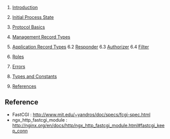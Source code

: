 1. [Introduction](./Introduction.md)

3. [Initial Process State](./InitialProcessState.md)

4. [Protocol Basics](./ProtocolBasics.md)

5. [Management Record Types](./ManagementRecordTypes.md)

6. [Application Record Types](./ApplicationRecordTypes.md)
6.2 [Responder](./Responder.md)
6.3 [Authorizer](./Authorizer.md)
6.4 [Filter](./Filter.md)

7. [Roles](./Roles.md)

8. [Errors](./Errors.md)

9. [Types and Constants](./TypesAndConstants.md)

10. [References](./References.md)


## Reference
- FastCGI : http://www.mit.edu/~yandros/doc/specs/fcgi-spec.html
- ngx_http_fastcgi_module : http://nginx.org/en/docs/http/ngx_http_fastcgi_module.html#fastcgi_keep_conn
